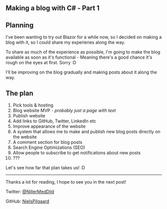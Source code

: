 <section id="making-a-blog-part-1">
<h1>Making a blog with C# - Part 1</h1>
</section>

## Planning

I've been wanting to try out Blazor for a while now, so I decided
on making a blog with it, so I could share my experienes along the way.

To share as much of the experience as possible, I'm going to make the blog available as
soon as it's functional - Meaning there's a good chance it's rough on the eyes at first. Sorry :D

I'll be improving on the blog gradually and making posts about it along the way.

## The plan

1. Pick tools & hosting
2. Blog website MVP - _probably just a page with text_
3. Publish website
4. Add links to GitHub, Twitter, LinkedIn etc
5. Improve appearance of the website
6. A system that allows me to make and publish new blog posts directly on the website
7. A comment section for blog posts
8. Search Engine Optimizations (SEO)
9. Allow people to subscribe to get notifications about new posts
10. ???

Let's see how far that plan takes us! :D

---

Thanks a lot for reading, I hope to see you in the next post!

Twitter: [@NillerMedDild](https://twitter.com/NillerMedDild)

GitHub: [NielsPilgaard](https://github.com/NielsPilgaard)

